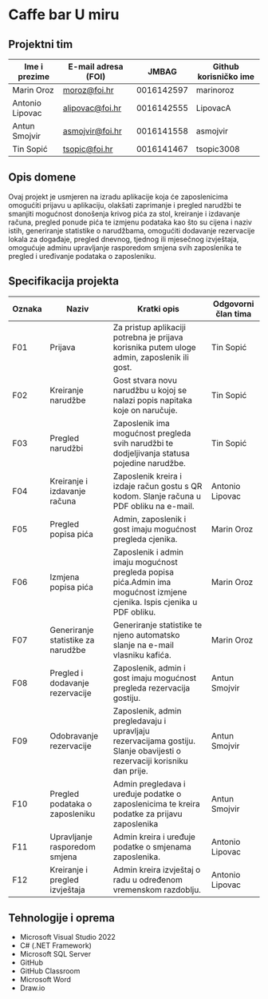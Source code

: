 # Caffe bar U miru

## Projektni tim

Ime i prezime   | E-mail adresa (FOI) |    JMBAG   | Github korisničko ime
--------------- | ------------------- | ---------- | ---------------------
Marin Oroz      | moroz@foi.hr        | 0016142597 | marinoroz
Antonio Lipovac | alipovac@foi.hr     | 0016142555 | LipovacA
Antun Smojvir   | asmojvir@foi.hr     | 0016141558 | asmojvir
Tin Sopić       | tsopic@foi.hr       | 0016141467 | tsopic3008

## Opis domene
Ovaj projekt je usmjeren na izradu aplikacije koja će zaposlenicima omogućiti prijavu u aplikaciju, olakšati zaprimanje i pregled narudžbi te smanjiti mogućnost donošenja krivog pića za stol, kreiranje i izdavanje računa, pregled ponude pića te izmjenu podataka kao što su cijena i naziv istih, generiranje statistike o narudžbama, omogućiti dodavanje rezervacije lokala za događaje, pregled dnevnog, tjednog ili mjesečnog izvještaja, omogućuje adminu upravljanje rasporedom smjena svih zaposlenika te pregled i uređivanje podataka o zaposleniku.

## Specifikacija projekta


Oznaka | Naziv                              | Kratki opis                                                                                      |Odgovorni član tima
------ | ---------------------------------- | ------------------------------------------------------------------------------------------------ |-------------------
F01    | Prijava                            | Za pristup aplikaciji potrebna je prijava korisnika putem uloge admin, zaposlenik ili gost.      |Tin Sopić
F02    | Kreiranje narudžbe                 | Gost stvara novu narudžbu u kojoj se nalazi popis napitaka koje on naručuje.                     |Tin Sopić
F03    | Pregled narudžbi                   | Zaposlenik ima mogućnost pregleda svih narudžbi te dodjeljivanja statusa pojedine narudžbe.      |Tin Sopić
F04    | Kreiranje i izdavanje računa       | Zaposlenik kreira i izdaje račun gostu s QR kodom. Slanje računa u PDF obliku na e-mail.         |Antonio Lipovac
F05    | Pregled popisa pića                | Admin, zaposlenik i gost imaju mogućnost pregleda cjenika.                                     |Marin Oroz
F06    | Izmjena popisa pića                | Zaposlenik i admin  imaju mogućnost pregleda popisa pića.Admin ima mogućnost izmjene cjenika. Ispis cjenika u PDF obliku.          | Marin Oroz                                                                                                                                     
F07    | Generiranje statistike za narudžbe | Generiranje statistike te njeno automatsko slanje na e-mail vlasniku kafića.                  |Marin Oroz
F08    | Pregled i dodavanje rezervacije    | Zaposlenik, admin i gost imaju mogućnost pregleda rezervacija gostiju.                           |Antun Smojvir
F09    | Odobravanje rezervacije            | Zaposlenik, admin  pregledavaju i upravljaju rezervacijama gostiju. Slanje obavijesti o rezervaciji korisniku dan prije.|Antun Smojvir                                                                                                      
F10    | Pregled podataka o zaposleniku     | Admin pregledava i uređuje podatke o zaposlenicima te kreira podatke za prijavu zaposlenika      |Antun Smojvir
F11    | Upravljanje rasporedom smjena      | Admin kreira i uređuje podatke o smjenama zaposlenika.                                           |Antonio Lipovac
F12    | Kreiranje i pregled izvještaja     | Admin kreira izvještaj o radu u određenom vremenskom razdoblju.                                  |Antonio Lipovac



## Tehnologije i oprema
- Microsoft Visual Studio 2022
- C# (.NET Framework)
- Microsoft SQL Server
- GitHub
- GitHub Classroom
- Microsoft Word
- Draw.io

